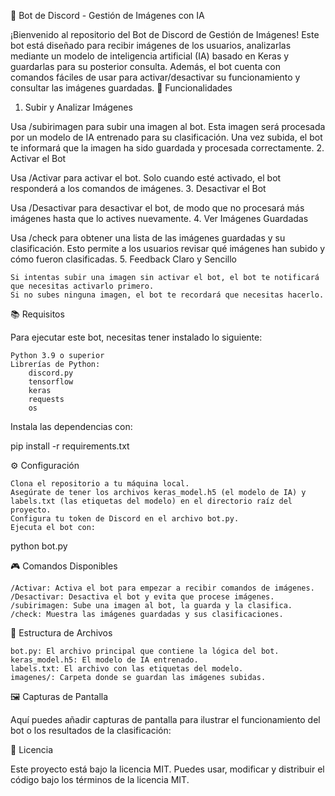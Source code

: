 🤖 Bot de Discord - Gestión de Imágenes con IA

¡Bienvenido al repositorio del Bot de Discord de Gestión de Imágenes! Este bot está diseñado para recibir imágenes de los usuarios, analizarlas mediante un modelo de inteligencia artificial (IA) basado en Keras y guardarlas para su posterior consulta. Además, el bot cuenta con comandos fáciles de usar para activar/desactivar su funcionamiento y consultar las imágenes guardadas.
🚀 Funcionalidades
1. Subir y Analizar Imágenes

Usa /subirimagen para subir una imagen al bot. Esta imagen será procesada por un modelo de IA entrenado para su clasificación. Una vez subida, el bot te informará que la imagen ha sido guardada y procesada correctamente.
2. Activar el Bot

Usa /Activar para activar el bot. Solo cuando esté activado, el bot responderá a los comandos de imágenes.
3. Desactivar el Bot

Usa /Desactivar para desactivar el bot, de modo que no procesará más imágenes hasta que lo actives nuevamente.
4. Ver Imágenes Guardadas

Usa /check para obtener una lista de las imágenes guardadas y su clasificación. Esto permite a los usuarios revisar qué imágenes han subido y cómo fueron clasificadas.
5. Feedback Claro y Sencillo

    Si intentas subir una imagen sin activar el bot, el bot te notificará que necesitas activarlo primero.
    Si no subes ninguna imagen, el bot te recordará que necesitas hacerlo.

📚 Requisitos

Para ejecutar este bot, necesitas tener instalado lo siguiente:

    Python 3.9 o superior
    Librerías de Python:
        discord.py
        tensorflow
        keras
        requests
        os

Instala las dependencias con:

pip install -r requirements.txt

⚙️ Configuración

    Clona el repositorio a tu máquina local.
    Asegúrate de tener los archivos keras_model.h5 (el modelo de IA) y labels.txt (las etiquetas del modelo) en el directorio raíz del proyecto.
    Configura tu token de Discord en el archivo bot.py.
    Ejecuta el bot con:

python bot.py

🎮 Comandos Disponibles

    /Activar: Activa el bot para empezar a recibir comandos de imágenes.
    /Desactivar: Desactiva el bot y evita que procese imágenes.
    /subirimagen: Sube una imagen al bot, la guarda y la clasifica.
    /check: Muestra las imágenes guardadas y sus clasificaciones.

📁 Estructura de Archivos

    bot.py: El archivo principal que contiene la lógica del bot.
    keras_model.h5: El modelo de IA entrenado.
    labels.txt: El archivo con las etiquetas del modelo.
    imagenes/: Carpeta donde se guardan las imágenes subidas.

🖼️ Capturas de Pantalla

Aquí puedes añadir capturas de pantalla para ilustrar el funcionamiento del bot o los resultados de la clasificación:

📄 Licencia

Este proyecto está bajo la licencia MIT. Puedes usar, modificar y distribuir el código bajo los términos de la licencia MIT.
